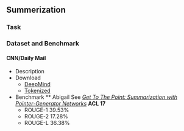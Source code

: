 ## Summerization

### Task

### Dataset and Benchmark
#### CNN/Daily Mail
* Description
* Download
    - [DeepMind](http://cs.nyu.edu/~kcho/DMQA/)
    - [Tokenized](https://github.com/JafferWilson/Process-Data-of-CNN-DailyMail)
* Benchmark
** Abigail See *[Get To The Point: Summarization with Pointer-Generator Networks](https://arxiv.org/pdf/1704.04368.pdf)* **ACL 17**
    - ROUGE-1 39.53%
    - ROUGE-2 17.28%
    - ROUGE-L 36.38%
